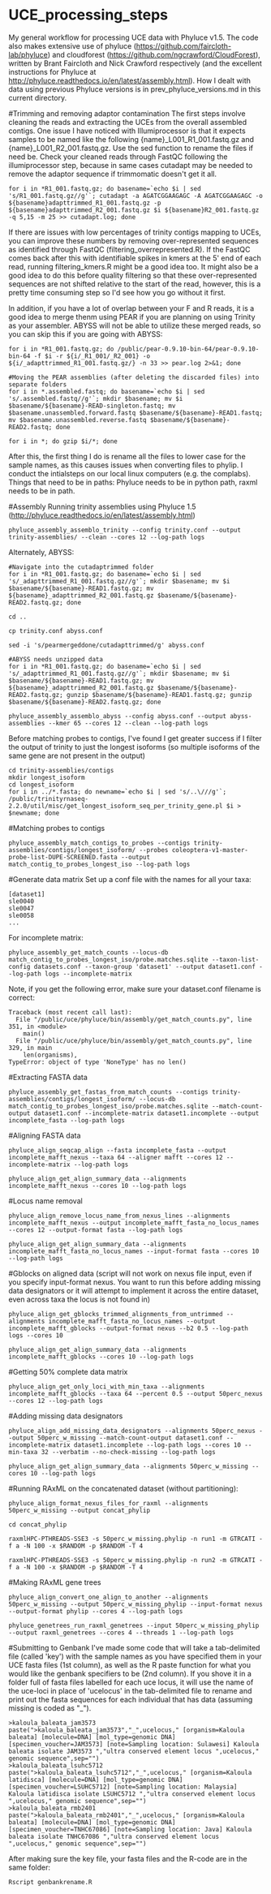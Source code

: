 # UCE_processing_steps
My general workflow for processing UCE data with Phyluce v1.5. The code also makes extensive use of phyluce (https://github.com/faircloth-lab/phyluce) and cloudforest (https://github.com/ngcrawford/CloudForest), written by Brant Faircloth and Nick Crawford respectively (and the excellent instructions for Phyluce at http://phyluce.readthedocs.io/en/latest/assembly.html). How I dealt with data using previous Phyluce versions is in prev_phyluce_versions.md in this current directory.

#Trimming and removing adaptor contamination
The first steps involve cleaning the reads and extracting the UCEs from the overall assembled contigs. One issue I have noticed with Illumiprocessor is that it expects samples to be named like the following {name}_L001_R1_001.fastq.gz and {name}_L001_R2_001.fastq.gz. Use the sed function to rename the files if need be. Check your cleaned reads through FastQC following the illumiprocessor step, because in same cases cutadapt may be needed to remove the adaptor sequence if trimmomatic doesn't get it all.
```
for i in *R1_001.fastq.gz; do basename=`echo $i | sed 's/R1_001.fastq.gz//g'`; cutadapt -a AGATCGGAAGAGC -A AGATCGGAAGAGC -o ${basename}adapttrimmed_R1_001.fastq.gz -p ${basename}adapttrimmed_R2_001.fastq.gz $i ${basename}R2_001.fastq.gz -q 5,15 -m 25 >> cutadapt.log; done
```

If there are issues with low percentages of trinity contigs mapping to UCEs, you can improve these numbers by removing over-represented sequences as identified through FastQC (filtering_overrepresented.R). If the FastQC comes back after this with identifiable spikes in kmers at the 5' end of each read, running filtering_kmers.R might be a good idea too. It might also be a good idea to do this before quality filtering so that these over-represented sequences are not shifted relative to the start of the read, however, this is a pretty time consuming step so I'd see how you go without it first.

In addition, if you have a lot of overlap between your F and R reads, it is a good idea to merge thenm using PEAR if you are planning on using Trinity as your assembler. ABYSS will not be able to utilize these merged reads, so you can skip this if you are going with ABYSS:
```
for i in *R1_001.fastq.gz; do /public/pear-0.9.10-bin-64/pear-0.9.10-bin-64 -f $i -r ${i/_R1_001/_R2_001} -o ${i/_adapttrimmed_R1_001.fastq.gz/} -n 33 >> pear.log 2>&1; done

#Moving the PEAR assemblies (after deleting the discarded files) into separate folders
for i in *.assembled.fastq; do basename=`echo $i | sed 's/.assembled.fastq//g'`; mkdir $basename; mv $i $basename/${basename}-READ-singleton.fastq; mv $basename.unassembled.forward.fastq $basename/${basename}-READ1.fastq; mv $basename.unassembled.reverse.fastq $basename/${basename}-READ2.fastq; done

for i in *; do gzip $i/*; done
```

After this, the first thing I do is rename all the files to lower case for the sample names, as this causes issues when converting files to phylip. I conduct the intialsteps on our local linux computers (e.g. the complabs). Things that need to be in paths: Phyluce needs to be in python path, raxml needs to be in path.

#Assembly
Running trinity assemblies using Phyluce 1.5 (http://phyluce.readthedocs.io/en/latest/assembly.html)
```
phyluce_assembly_assemblo_trinity --config trinity.conf --output trinity-assemblies/ --clean --cores 12 --log-path logs
```
Alternately, ABYSS:
```
#Navigate into the cutadaptrimmed folder
for i in *R1_001.fastq.gz; do basename=`echo $i | sed 's/_adapttrimmed_R1_001.fastq.gz//g'`; mkdir $basename; mv $i $basename/${basename}-READ1.fastq.gz; mv ${basename}_adapttrimmed_R2_001.fastq.gz $basename/${basename}-READ2.fastq.gz; done

cd ..

cp trinity.conf abyss.conf

sed -i 's/pearmergeddone/cutadapttrimmed/g' abyss.conf

#ABYSS needs unzipped data
for i in *R1_001.fastq.gz; do basename=`echo $i | sed 's/_adapttrimmed_R1_001.fastq.gz//g'`; mkdir $basename; mv $i $basename/${basename}-READ1.fastq.gz; mv ${basename}_adapttrimmed_R2_001.fastq.gz $basename/${basename}-READ2.fastq.gz; gunzip $basename/${basename}-READ1.fastq.gz; gunzip $basename/${basename}-READ2.fastq.gz; done

phyluce_assembly_assemblo_abyss --config abyss.conf --output abyss-assemblies --kmer 65 --cores 12 --clean --log-path logs
```

Before matching probes to contigs, I've found I get greater success if I filter the output of trinity to just the longest isoforms (so multiple isoforms of the same gene are not present in the output)
```
cd trinity-assemblies/contigs
mkdir longest_isoform
cd longest_isoform
for i in ../*.fasta; do newname=`echo $i | sed 's/..\///g'`; /public/trinityrnaseq-2.2.0/util/misc/get_longest_isoform_seq_per_trinity_gene.pl $i > $newname; done
```

#Matching probes to contigs
```
phyluce_assembly_match_contigs_to_probes --contigs trinity-assemblies/contigs/longest_isoform/ --probes coleoptera-v1-master-probe-list-DUPE-SCREENED.fasta --output match_contig_to_probes_longest_iso --log-path logs
```

#Generate data matrix
Set up a conf file with the names for all your taxa:
```
[dataset1]
sle0040
sle0047
sle0058
...
```
For incomplete matrix:
```
phyluce_assembly_get_match_counts --locus-db match_contig_to_probes_longest_iso/probe.matches.sqlite --taxon-list-config datasets.conf --taxon-group 'dataset1' --output dataset1.conf --log-path logs --incomplete-matrix
```
Note, if you get the following error, make sure your dataset.conf filename is correct:
```
Traceback (most recent call last):
  File "/public/uce/phyluce/bin/assembly/get_match_counts.py", line 351, in <module>
    main()
  File "/public/uce/phyluce/bin/assembly/get_match_counts.py", line 329, in main
    len(organisms),
TypeError: object of type 'NoneType' has no len()
```

#Extracting FASTA data
```
phyluce_assembly_get_fastas_from_match_counts --contigs trinity-assemblies/contigs/longest_isoform/ --locus-db match_contig_to_probes_longest_iso/probe.matches.sqlite --match-count-output dataset1.conf --incomplete-matrix dataset1.incomplete --output incomplete_fasta --log-path logs
```

#Aligning FASTA data
```
phyluce_align_seqcap_align --fasta incomplete_fasta --output incomplete_mafft_nexus --taxa 64 --aligner mafft --cores 12 --incomplete-matrix --log-path logs

phyluce_align_get_align_summary_data --alignments incomplete_mafft_nexus --cores 10 --log-path logs
```

#Locus name removal
```
phyluce_align_remove_locus_name_from_nexus_lines --alignments incomplete_mafft_nexus --output incomplete_mafft_fasta_no_locus_names --cores 12 --output-format fasta --log-path logs

phyluce_align_get_align_summary_data --alignments incomplete_mafft_fasta_no_locus_names --input-format fasta --cores 10 --log-path logs
```

#Gblocks on aligned data (script will not work on nexus file input, even if you specify input-format nexus. You want to run this before adding missing data designators or it will attempt to implement it across the entire dataset, even across taxa the locus is not found in)
```
phyluce_align_get_gblocks_trimmed_alignments_from_untrimmed --alignments incomplete_mafft_fasta_no_locus_names --output incomplete_mafft_gblocks --output-format nexus --b2 0.5 --log-path logs --cores 10

phyluce_align_get_align_summary_data --alignments incomplete_mafft_gblocks --cores 10 --log-path logs
```

#Getting 50% complete data matrix
```
phyluce_align_get_only_loci_with_min_taxa --alignments incomplete_mafft_gblocks --taxa 64 --percent 0.5 --output 50perc_nexus --cores 12 --log-path logs
```

#Adding missing data designators 
```
phyluce_align_add_missing_data_designators --alignments 50perc_nexus --output 50perc_w_missing --match-count-output dataset1.conf --incomplete-matrix dataset1.incomplete --log-path logs --cores 10 --min-taxa 32 --verbatim --no-check-missing --log-path logs

phyluce_align_get_align_summary_data --alignments 50perc_w_missing --cores 10 --log-path logs
```

#Running RAxML on the concatenated dataset (without partitioning):
```
phyluce_align_format_nexus_files_for_raxml --alignments 50perc_w_missing --output concat_phylip

cd concat_phylip

raxmlHPC-PTHREADS-SSE3 -s 50perc_w_missing.phylip -n run1 -m GTRCATI -f a -N 100 -x $RANDOM -p $RANDOM -T 4

raxmlHPC-PTHREADS-SSE3 -s 50perc_w_missing.phylip -n run2 -m GTRCATI -f a -N 100 -x $RANDOM -p $RANDOM -T 4

```

#Making RAxML gene trees
```
phyluce_align_convert_one_align_to_another --alignments 50perc_w_missing --output 50perc_w_missing_phylip --input-format nexus --output-format phylip --cores 4 --log-path logs

phyluce_genetrees_run_raxml_genetrees --input 50perc_w_missing_phylip --output raxml_genetrees --cores 4 --threads 1 --log-path logs
```





#Submitting to Genbank
I've made some code that will take a tab-delimited file (called 'key') with the sample names as you have specified them in your UCE fasta files (1st column), as well as the R paste function for what you would like the genbank specifiers to be (2nd column). If you shove it in a folder full of fasta files labelled for each uce locus, it will use the name of the uce-loci in place of 'ucelocus' in the tab-delimited file to rename and print out the fasta sequences for each individual that has data (assuming missing is coded as "_").

```
>kaloula_baleata_jam3573	paste(">kaloula_baleata_jam3573","_",ucelocus," [organism=Kaloula baleata] [molecule=DNA] [mol_type=genomic DNA] [specimen_voucher=JAM3573] [note=Sampling location: Sulawesi] Kaloula baleata isolate JAM3573 ","ultra conserved element locus ",ucelocus," genomic sequence",sep="")
>kaloula_baleata_lsuhc5712	paste(">kaloula_baleata_lsuhc5712","_",ucelocus," [organism=Kaloula latidisca] [molecule=DNA] [mol_type=genomic DNA] [specimen_voucher=LSUHC5712] [note=Sampling location: Malaysia] Kaloula latidisca isolate LSUHC5712 ","ultra conserved element locus ",ucelocus," genomic sequence",sep="")
>kaloula_baleata_rmb2401	paste(">kaloula_baleata_rmb2401","_",ucelocus," [organism=Kaloula baleata] [molecule=DNA] [mol_type=genomic DNA] [specimen_voucher=TNHC67086] [note=Sampling location: Java] Kaloula baleata isolate TNHC67086 ","ultra conserved element locus ",ucelocus," genomic sequence",sep="")
```

After making sure the key file, your fasta files and the R-code are in the same folder:
```
Rscript genbankrename.R
```


